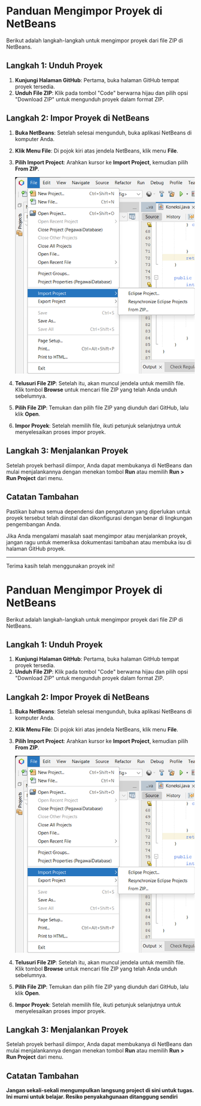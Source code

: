# Panduan Mengimpor Proyek di NetBeans

Berikut adalah langkah-langkah untuk mengimpor proyek dari file ZIP di NetBeans.

## Langkah 1: Unduh Proyek

1. **Kunjungi Halaman GitHub**: Pertama, buka halaman GitHub tempat proyek tersedia.
2. **Unduh File ZIP**: Klik pada tombol "Code" berwarna hijau dan pilih opsi "Download ZIP" untuk mengunduh proyek dalam format ZIP.

## Langkah 2: Impor Proyek di NetBeans

1. **Buka NetBeans**: Setelah selesai mengunduh, buka aplikasi NetBeans di komputer Anda.
2. **Klik Menu File**: Di pojok kiri atas jendela NetBeans, klik menu **File**.
3. **Pilih Import Project**: Arahkan kursor ke **Import Project**, kemudian pilih **From ZIP**.
   
   ![Tampilan Menu Import](1.png)

4. **Telusuri File ZIP**: Setelah itu, akan muncul jendela untuk memilih file. Klik tombol **Browse** untuk mencari file ZIP yang telah Anda unduh sebelumnya.
5. **Pilih File ZIP**: Temukan dan pilih file ZIP yang diunduh dari GitHub, lalu klik **Open**.
6. **Impor Proyek**: Setelah memilih file, ikuti petunjuk selanjutnya untuk menyelesaikan proses impor proyek.

## Langkah 3: Menjalankan Proyek

Setelah proyek berhasil diimpor, Anda dapat membukanya di NetBeans dan mulai menjalankannya dengan menekan tombol **Run** atau memilih **Run > Run Project** dari menu.

## Catatan Tambahan

Pastikan bahwa semua dependensi dan pengaturan yang diperlukan untuk proyek tersebut telah diinstal dan dikonfigurasi dengan benar di lingkungan pengembangan Anda.

Jika Anda mengalami masalah saat mengimpor atau menjalankan proyek, jangan ragu untuk memeriksa dokumentasi tambahan atau membuka isu di halaman GitHub proyek.

---

Terima kasih telah menggunakan proyek ini!
# Panduan Mengimpor Proyek di NetBeans

Berikut adalah langkah-langkah untuk mengimpor proyek dari file ZIP di NetBeans.

## Langkah 1: Unduh Proyek

1. **Kunjungi Halaman GitHub**: Pertama, buka halaman GitHub tempat proyek tersedia.
2. **Unduh File ZIP**: Klik pada tombol "Code" berwarna hijau dan pilih opsi "Download ZIP" untuk mengunduh proyek dalam format ZIP.

## Langkah 2: Impor Proyek di NetBeans

1. **Buka NetBeans**: Setelah selesai mengunduh, buka aplikasi NetBeans di komputer Anda.
2. **Klik Menu File**: Di pojok kiri atas jendela NetBeans, klik menu **File**.
3. **Pilih Import Project**: Arahkan kursor ke **Import Project**, kemudian pilih **From ZIP**.
   
   ![Tampilan Menu Import](1.png)

4. **Telusuri File ZIP**: Setelah itu, akan muncul jendela untuk memilih file. Klik tombol **Browse** untuk mencari file ZIP yang telah Anda unduh sebelumnya.
5. **Pilih File ZIP**: Temukan dan pilih file ZIP yang diunduh dari GitHub, lalu klik **Open**.
6. **Impor Proyek**: Setelah memilih file, ikuti petunjuk selanjutnya untuk menyelesaikan proses impor proyek.

## Langkah 3: Menjalankan Proyek

Setelah proyek berhasil diimpor, Anda dapat membukanya di NetBeans dan mulai menjalankannya dengan menekan tombol **Run** atau memilih **Run > Run Project** dari menu.

## Catatan Tambahan

**Jangan sekali-sekali mengumpulkan langsung project di sini untuk tugas. Ini murni untuk belajar. Resiko penyakahgunaan ditanggung sendiri**
